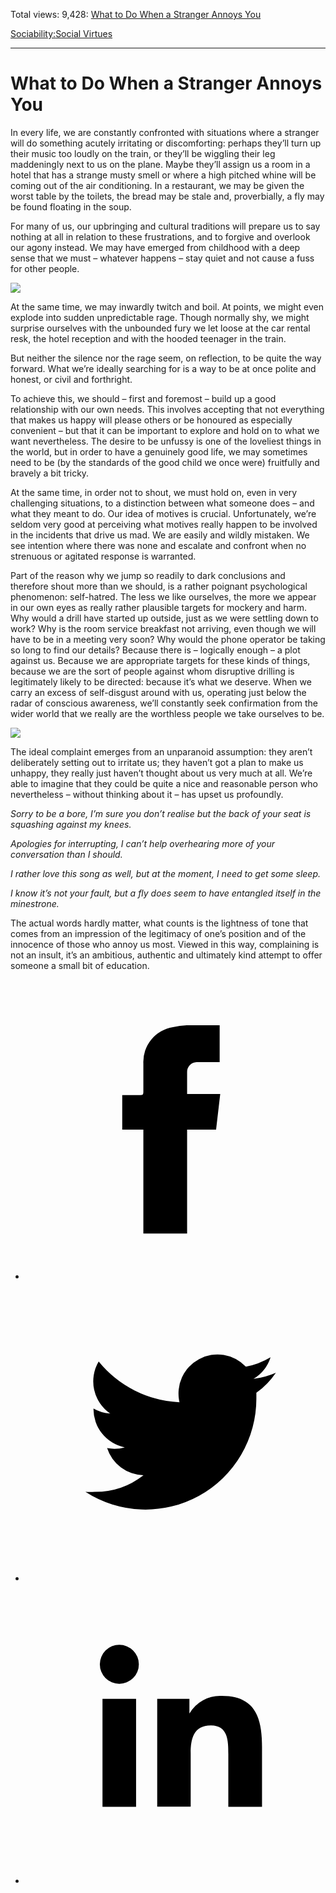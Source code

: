 Total views: 9,428: [What to Do When a Stranger Annoys You](https://www.theschooloflife.com/thebookoflife/what-to-do-when-a-stranger-annoys-you/)

[Sociability:](https://www.theschooloflife.com/thebookoflife/category/sociability/)[Social Virtues](https://www.theschooloflife.com/thebookoflife/category/sociability/social-virtues/)

* * *

# What to Do When a Stranger Annoys You
<style>
						.alignnone {
  display: block;
  margin-left: auto;
  margin-right: auto;
  align: center:
}

.addtoany_share_save_container {
display:none;
}

.wp-block-image {
		display: block;
  margin-left: auto;
  margin-right: auto;
  width: 50%;
}

.aligncenter {
display: block;
  margin-left: auto;
  margin-right: auto;
  align: center:
}

@media only screen and (max-width: 500px) {
  .wp-block-image {
		display: block;
  margin-left: auto;
  margin-right: auto;
  width: 100%;
} }

h1 {max-width: 600px !important;
}
.s18-single-post .content-area .site-main article .post-cat-header-display + .old-wrapper p {
    font-size: 1.200em
}
						</style>

In every life, we are constantly confronted with situations where a stranger will do something acutely irritating or discomforting: perhaps they’ll turn up their music too loudly on the train, or they’ll be wiggling their leg maddeningly next to us on the plane. Maybe they’ll assign us a room in a hotel that has a strange musty smell or where a high pitched whine will be coming out of the air conditioning. In a restaurant, we may be given the worst table by the toilets, the bread may be stale and, proverbially, a fly may be found floating in the soup.

For many of us, our upbringing and cultural traditions will prepare us to say nothing at all in relation to these frustrations, and to forgive and overlook our agony instead. We may have emerged from childhood with a deep sense that we must – whatever happens – stay quiet and not cause a fuss for other people.

![](https://www.theschooloflife.com/thebookoflife/wp-content/uploads/2019/05/4141948052_2fb9cb8a7a_b-1024x768.jpg)

At the same time, we may inwardly twitch and boil. At points, we might even explode into sudden unpredictable rage. Though normally shy, we might surprise ourselves with the unbounded fury we let loose at the car rental resk, the hotel reception and with the hooded teenager in the train.

But neither the silence nor the rage seem, on reflection, to be quite the way forward. What we’re ideally searching for is a way to be at once polite and honest, or civil and forthright.

To achieve this, we should – first and foremost – build up a good relationship with our own needs. This involves accepting that not everything that makes us happy will please others or be honoured as especially convenient – but that it can be important to explore and hold on to what we want nevertheless. The desire to be unfussy is one of the loveliest things in the world, but in order to have a genuinely good life, we may sometimes need to be (by the standards of the good child we once were) fruitfully and bravely a bit tricky.

At the same time, in order not to shout, we must hold on, even in very challenging situations, to a distinction between what someone does – and what they meant to do. Our idea of motives is crucial. Unfortunately, we’re seldom very good at perceiving what motives really happen to be involved in the incidents that drive us mad. We are easily and wildly mistaken. We see intention where there was none and escalate and confront when no strenuous or agitated response is warranted.

Part of the reason why we jump so readily to dark conclusions and therefore shout more than we should, is a rather poignant psychological phenomenon: self-hatred. The less we like ourselves, the more we appear in our own eyes as really rather plausible targets for mockery and harm. Why would a drill have started up outside, just as we were settling down to work? Why is the room service breakfast not arriving, even though we will have to be in a meeting very soon? Why would the phone operator be taking so long to find our details? Because there is – logically enough – a plot against us. Because we are appropriate targets for these kinds of things, because we are the sort of people against whom disruptive drilling is legitimately likely to be directed: because it’s what we deserve. When we carry an excess of self-disgust around with us, operating just below the radar of conscious awareness, we’ll constantly seek confirmation from the wider world that we really are the worthless people we take ourselves to be.

![](https://www.theschooloflife.com/thebookoflife/wp-content/uploads/2019/05/3130185816_7e5a3785a2_b-1024x768.jpg)

The ideal complaint emerges from an unparanoid assumption: they aren’t deliberately setting out to irritate us; they haven’t got a plan to make us unhappy, they really just haven’t thought about us very much at all. We’re able to imagine that they could be quite a nice and reasonable person who nevertheless – without thinking about it – has upset us profoundly.

_Sorry to be a bore, I’m sure you don’t realise but the back of your seat is squashing against my knees._

_Apologies for interrupting, I can’t help overhearing more of your conversation than I should._

_I rather love this song as well, but at the moment, I need to get some sleep._

_I know it’s not your fault, but a fly does seem to have entangled itself in the minestrone._

The actual words hardly matter, what counts is the lightness of tone that comes from an impression of the legitimacy of one’s position and of the innocence of those who annoy us most. Viewed in this way, complaining is not an insult, it’s an ambitious, authentic and ultimately kind attempt to offer someone a small bit of education.

<style>
    .iframe-class { display: block !important; }
</style>

- [<svg xmlns="http://www.w3.org/2000/svg" viewbox="0 0 26 26"><title>Facebook</title>
                    <g>
                        <path d="M8.38,10H9.92c.2,0,.29,0,.29-.28,0-.82,0-1.64,0-2.46a3.05,3.05,0,0,1,2.57-3.15A7.22,7.22,0,0,1,14,3.95c.86,0,1.71,0,2.57,0h.25v3.2h-2A.85.85,0,0,0,14,8c0,.62,0,1.24,0,1.91h2.87L16.51,13H14v9H10.21V13H8.38Z"></path>
                    </g>
                </svg>](http://www.facebook.com/sharer/sharer.php?u=https://www.theschooloflife.com/thebookoflife/what-to-do-when-a-stranger-annoys-you/)
- [<svg xmlns="http://www.w3.org/2000/svg" viewbox="0 0 26 26"><title>Twitter</title>
                    <path d="M21.69,7.9a6.75,6.75,0,0,1-1.94.53,3.39,3.39,0,0,0,1.48-1.87,6.76,6.76,0,0,1-2.14.82,3.38,3.38,0,0,0-5.75,3.08,9.59,9.59,0,0,1-7-3.53,3.38,3.38,0,0,0,1,4.51A3.36,3.36,0,0,1,5.89,11v0A3.38,3.38,0,0,0,8.6,14.37a3.39,3.39,0,0,1-1.53.06,3.38,3.38,0,0,0,3.15,2.35A6.78,6.78,0,0,1,6,18.22a6.87,6.87,0,0,1-.81,0A9.6,9.6,0,0,0,20,10.08q0-.22,0-.44A6.86,6.86,0,0,0,21.69,7.9Z"></path>
                </svg>](http://twitter.com/share?url=https://www.theschooloflife.com/thebookoflife/what-to-do-when-a-stranger-annoys-you/&text=&via=theschooloflife)
- [<svg xmlns="http://www.w3.org/2000/svg" viewbox="0 0 26 26"><title>LinkedIn</title>
<path class="cls-2" d="M6.67,10H9.58v9.36H6.67ZM8.13,5.32A1.69,1.69,0,1,1,6.44,7,1.69,1.69,0,0,1,8.13,5.32"></path><path class="cls-2" d="M11.41,10H14.2v1.28h0A3.06,3.06,0,0,1,17,9.75c2.95,0,3.49,1.94,3.49,4.46v5.14H17.57V14.79c0-1.09,0-2.48-1.51-2.48s-1.75,1.18-1.75,2.4v4.63H11.41Z"></path></svg>](https://www.linkedin.com/shareArticle?mini=true&url=https://www.theschooloflife.com/thebookoflife/what-to-do-when-a-stranger-annoys-you/)
